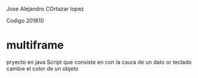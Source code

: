 Jose Alejandro COrtazar lopez

Codigo 201810


# multiframe
pryecto en java Script que consiste en con la caura de un dato or teclado cambie el color de un objeto


